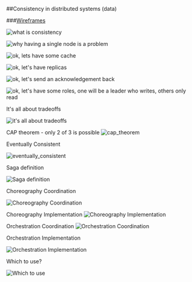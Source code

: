 ##Consistency in distributed systems (data)

###[Wireframes](https://whimsical.com/consistency-DH3e3YxaJ4PFkTCadcSv5f) 

![what is consistency](consistency_term.png)

![why having a single node is a problem](single_server.png)

![ok, lets have some cache](add_more_servers.png)

![ok, let's have replicas](replicas.png)

![ok, let's send an acknowledgement back](two_generals_problem.png)

![ok, let's have some roles, one will be a leader who writes, others only read](leader_and_followers_roles.png)

It's all about tradeoffs

![it's all about tradeoffs](tradeoffs.png)

CAP theorem - only 2 of 3 is possible 
![cap_theorem](cap_theorem.png)

Eventually Consistent

![eventually_consistent](eventually_consistent.png)

Saga definition

![Saga definition](saga_definition.png)

Choreography Coordination 

![Choreography Coordination](choreography_coordination.png)

Choreography Implementation
![Choreography Implementation](choreography_implementation.png)

Orchestration Coordination
![Orchestration Coordination](orchestration_coordination.png)

Orchestration Implementation

![Orchestration Implementation](orchestration_implementation.png)

Which to use?

![Which to use](which_saga_coordination_to_choose.png)